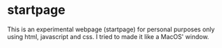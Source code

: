 # startpage
This is an experimental webpage (startpage) for personal purposes only using html, javascript and css. I tried to made it like a MacOS' window.
